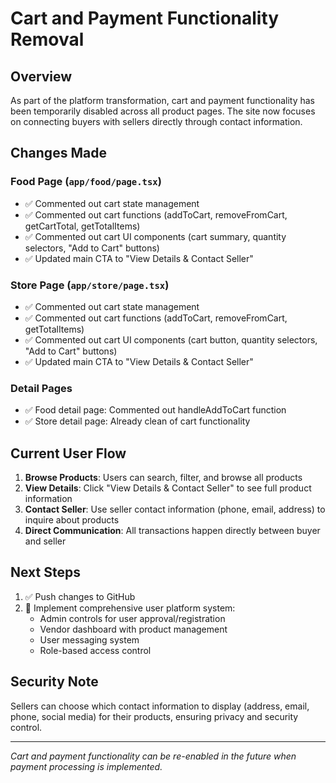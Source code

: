 # Cart and Payment Functionality Removal

## Overview
As part of the platform transformation, cart and payment functionality has been temporarily disabled across all product pages. The site now focuses on connecting buyers with sellers directly through contact information.

## Changes Made

### Food Page (`app/food/page.tsx`)
- ✅ Commented out cart state management
- ✅ Commented out cart functions (addToCart, removeFromCart, getCartTotal, getTotalItems)
- ✅ Commented out cart UI components (cart summary, quantity selectors, "Add to Cart" buttons)
- ✅ Updated main CTA to "View Details & Contact Seller"

### Store Page (`app/store/page.tsx`)
- ✅ Commented out cart state management
- ✅ Commented out cart functions (addToCart, removeFromCart, getTotalItems)
- ✅ Commented out cart UI components (cart button, quantity selectors, "Add to Cart" buttons)
- ✅ Updated main CTA to "View Details & Contact Seller"

### Detail Pages
- ✅ Food detail page: Commented out handleAddToCart function
- ✅ Store detail page: Already clean of cart functionality

## Current User Flow
1. **Browse Products**: Users can search, filter, and browse all products
2. **View Details**: Click "View Details & Contact Seller" to see full product information
3. **Contact Seller**: Use seller contact information (phone, email, address) to inquire about products
4. **Direct Communication**: All transactions happen directly between buyer and seller

## Next Steps
1. ✅ Push changes to GitHub
2. 🔄 Implement comprehensive user platform system:
   - Admin controls for user approval/registration
   - Vendor dashboard with product management
   - User messaging system
   - Role-based access control

## Security Note
Sellers can choose which contact information to display (address, email, phone, social media) for their products, ensuring privacy and security control.

---
*Cart and payment functionality can be re-enabled in the future when payment processing is implemented.*
